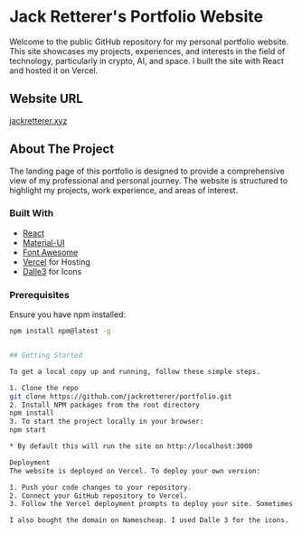 # Jack Retterer's Portfolio Website

Welcome to the public GitHub repository for my personal portfolio website. This site showcases my projects, experiences, and interests in the field of technology, particularly in crypto, AI, and space. I built the site with React and hosted it on Vercel.

## Website URL

[jackretterer.xyz](https://jackretterer.xyz)

## About The Project

The landing page of this portfolio is designed to provide a comprehensive view of my professional and personal journey. The website is structured to highlight my projects, work experience, and areas of interest.

### Built With

- [React](https://reactjs.org/)
- [Material-UI](https://mui.com/)
- [Font Awesome](https://fontawesome.com/)
- [Vercel](https://vercel.com/) for Hosting
- [Dalle3](https://chat.openai.com/) for Icons

### Prerequisites

Ensure you have npm installed:
```bash
npm install npm@latest -g


## Getting Started

To get a local copy up and running, follow these simple steps.

1. Clone the repo
git clone https://github.com/jackretterer/portfolio.git
2. Install NPM packages from the root directory
npm install
3. To start the project locally in your browser:
npm start

* By default this will run the site on http://localhost:3000

Deployment
The website is deployed on Vercel. To deploy your own version:

1. Push your code changes to your repository.
2. Connect your GitHub repository to Vercel.
3. Follow the Vercel deployment prompts to deploy your site. Sometimes you will encounter some issues with building the site on Vercel. Often it comes down to library dependency conflicts.

I also bought the domain on Namescheap. I used Dalle 3 for the icons.